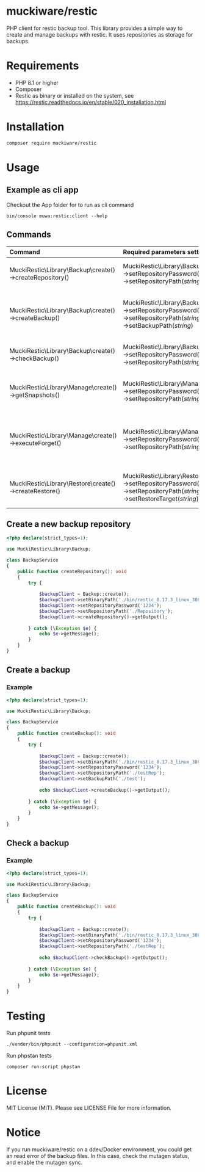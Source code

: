 # muckiware/restic
PHP client for restic backup tool. This library provides a simple way to create and manage backups with restic. It uses repositories as storage for backups.

# Requirements
- PHP 8.1 or higher
- Composer
- Restic as binary or installed on the system, see https://restic.readthedocs.io/en/stable/020_installation.html
# Installation
```bash
composer require muckiware/restic
```
# Usage
## Example as cli app
Checkout the App folder for to run as cli command
```shell
bin/console muwa:restic:client --help
```
## Commands
| Command                                                       | Required parameters settings                                                                                                                | Optional parameters settings                                                                                                                                                                                                                          | Desc                                           |
|:--------------------------------------------------------------|:--------------------------------------------------------------------------------------------------------------------------------------------|:------------------------------------------------------------------------------------------------------------------------------------------------------------------------------------------------------------------------------------------------------|:-----------------------------------------------|
| MuckiRestic\Library\Backup\create()->createRepository()       | MuckiRestic\Library\Backup\create()<br/>->setRepositoryPassword(string)<br/>->setRepositoryPath(_string_)                                   | MuckiRestic\Library\Backup\create()<br/>->setBinaryPath(string) **default: restic**                                                                                                                                                                   | Create a new backup repository                 |
| MuckiRestic\Library\Backup\create()->createBackup()           | MuckiRestic\Library\Backup\create()<br/>->setRepositoryPassword(string)<br/>->setRepositoryPath(_string_)<br/>->setBackupPath(_string_)     | MuckiRestic\Library\Backup\create()<br/>->setBinaryPath(string) **default: restic**<br/>->setSkipPrepareBackup(bool) **default: false**<br/>->setCompress(bool) **default: true**                                                                     | Create a new backup with backup path           |
| MuckiRestic\Library\Backup\create()->checkBackup()            | MuckiRestic\Library\Backup\create()<br/>->setRepositoryPassword(string)<br/>->setRepositoryPath(_string_)                                   | MuckiRestic\Library\Backup\create()<br/>->setBinaryPath(string) **default: restic**                                                                                                                                                                   | Checkup an existing repository                 |
| MuckiRestic\Library\Manage\create()->getSnapshots()           | MuckiRestic\Library\Manage\Manage()<br/>->setRepositoryPassword(string)<br/>->setRepositoryPath(_string_)                                   | MuckiRestic\Library\Manage\create()<br/>->setBinaryPath(string) **default: restic**                                                                                                                                                                   | Get a list of snapshots which in a repository  |
| MuckiRestic\Library\Manage\create()->executeForget()           | MuckiRestic\Library\Manage\create()<br/>->setRepositoryPassword(string)<br/>->setRepositoryPath(_string_)                                   | MuckiRestic\Library\Manage\create()<br/>->setBinaryPath(string) **default: restic**<br/>->setKeepDaily(int) **default: 7**<br/>->setKeepWeekly(int) **default: 5**<br/>->setKeepMonthly(int) **default: 12**<br/>->setKeepYearly(int) **default: 75** | Remove old snapshot from repository            |
| MuckiRestic\Library\Restore\create()->createRestore()          | MuckiRestic\Library\Restore\create()<br/>->setRepositoryPassword(string)<br/>->setRepositoryPath(_string_)<br/>->setRestoreTarget(_string_) | MuckiRestic\Library\Restore\create()<br/>->setBinaryPath(string) **default: restic**<br/>                                                                                                                                                             | Get all files of a specific or latest snapshop |


## Create a new backup repository
```php
<?php declare(strict_types=1);

use MuckiRestic\Library\Backup;

class BackupService
{
    public function createRepository(): void
    {
        try {
        
            $backupClient = Backup::create();
            $backupClient->setBinaryPath('./bin/restic_0.17.3_linux_386');
            $backupClient->setRepositoryPassword('1234');
            $backupClient->setRepositoryPath('./Repository');
            $backupClient->createRepository()->getOutput();
        
        } catch (\Exception $e) {
            echo $e->getMessage();
        }
    }
}
```

## Create a backup
### Example
```php
<?php declare(strict_types=1);

use MuckiRestic\Library\Backup;

class BackupService
{
    public function createBackup(): void
    {
        try {
        
            $backupClient = Backup::create();
            $backupClient->setBinaryPath('./bin/restic_0.17.3_linux_386'); //optional
            $backupClient->setRepositoryPassword('1234');
            $backupClient->setRepositoryPath('./testRep');
            $backupClient->setBackupPath('./test');
            
            echo $backupClient->createBackup()->getOutput();
        
        } catch (\Exception $e) {
            echo $e->getMessage();
        }
    }
}
```

## Check a backup
### Example
```php
<?php declare(strict_types=1);

use MuckiRestic\Library\Backup;

class BackupService
{
    public function createBackup(): void
    {
        try {
        
            $backupClient = Backup::create();
            $backupClient->setBinaryPath('./bin/restic_0.17.3_linux_386');
            $backupClient->setRepositoryPassword('1234');
            $backupClient->setRepositoryPath('./testRep');
            
            echo $backupClient->checkBackup()->getOutput();
        
        } catch (\Exception $e) {
            echo $e->getMessage();
        }
    }
}
```

# Testing
Run phpunit tests
```shell
./vendor/bin/phpunit --configuration=phpunit.xml
```
Run phpstan tests
```shell
composer run-script phpstan
```
# License
MIT License (MIT). Please see LICENSE File for more information.

# Notice
If you run muckiware/restic on a ddev/Docker environment, you could get an read error of the backup files. In this case, check the mutagen status, and enable the mutagen sync.
